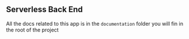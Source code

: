 ## Serverless Back End

All the docs related to this app is in the `documentation` folder you will fin in the root of the project
